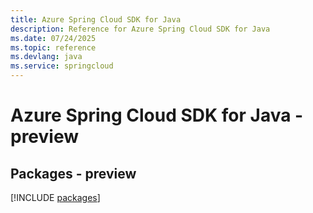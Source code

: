```yaml
---
title: Azure Spring Cloud SDK for Java
description: Reference for Azure Spring Cloud SDK for Java
ms.date: 07/24/2025
ms.topic: reference
ms.devlang: java
ms.service: springcloud
---
```

# Azure Spring Cloud SDK for Java - preview
## Packages - preview
[!INCLUDE [packages](spring-cloud-index.md)]